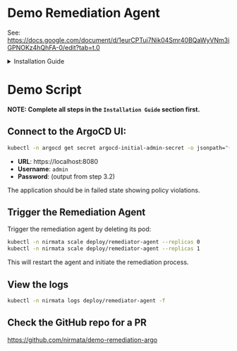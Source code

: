 # Demo Remediation Agent 

See: https://docs.google.com/document/d/1eurCPTuj7Nik04Smr40BQaWyVNm3iGPNOKz4hQhFA-0/edit?tab=t.0


<details>
  <summary>Installation Guide</summary>

## 🧩 Required Components

- **Kubernetes Cluster:** Running Kubernetes **v1.20+**  
- **Helm:** Version **3.x** installed and configured  
- **kubectl:** Configured to access your cluster  

---

## 🔐 Authentication Requirements

- **Nirmata API Token:** Your personal **NCH token**  
  - If you don’t have an account, [sign up for a 15-day free trial](https://www.nirmata.io/free-trial) to obtain your API token.

---

## ⚡ Quick Installation

### 1. Create Namespace and Secrets

```bash
# Create namespace
kubectl create namespace nirmata

# Create Nirmata API token secret
kubectl create secret generic nirmata-api-token   --from-literal=api-token=YOUR_NIRMATA_API_TOKEN   --namespace nirmata
```

---

### 2. Install the Remediator Agent

Add and update the Helm repository:

```bash
helm repo add nirmata https://nirmata.github.io/kyverno-charts
helm repo update nirmata
```

Install the Helm chart:

```bash
helm install remediator nirmata/remediator-agent --devel   --namespace nirmata   --create-namespace   --set nirmata.apiTokenSecret="nirmata-api-token"
```

---

### 3. Configure Git Credentials

Follow the steps mentioned in the official Nirmata documentation to configure Git credentials:  
👉 [Using Nirmata App or Personal Access Token](https://docs.nirmata.io/docs/ai/agents/remediator/tools/#using-personal-access-token)

---

## 🧱 Local Cluster Mode

You can also specify the namespace-to-repo mappings using a `ConfigMap`.

### 1. Create the ConfigMap

```sh
kubectl apply -f config/namespace-repo-mapping.yaml
```

```yaml
apiVersion: v1
kind: ConfigMap
metadata:
  name: namespace-repo-mapping
  namespace: nirmata
data:
  mapping: |
    [
      {
        "repo": "https://github.com/nirmata/demo-remediator",
        "branch": "main",
        "path": "apps/nginx",
        "targetNamespace": "default"
      }
    ]
```

---

### 2. Apply the Remediator CR

```sh
kubectl apply -f config/cm-namespace-repo-mapping.yaml
```

```yaml
apiVersion: serviceagents.nirmata.io/v1alpha1
kind: Remediator
metadata:
  name: remediator-local-cluster
  namespace: nirmata
spec:
  environment:
    type: localCluster
  
  target:
    localCluster:
      repoNamespaceMappingRef:
        name: namespace-repo-mapping
        namespace: nirmata
        key: mapping

  remediation:
    triggers:
      - schedule:
          crontab: "0 */6 * * *"

    llmConfigRef:
      name: remediator-agent-llm
      namespace: nirmata

    gitCredentials:
      name: toolconfig-sample
      namespace: nirmata

    actions:
      - type: CreatePR
        toolRef:
          name: toolconfig-sample
          namespace: nirmata
```

---

## ✅ Verification

Once deployed, verify the agent status:

```bash
kubectl get pods -n nirmata
```

You should see the **remediator-agent** running successfully.

---


# 🚀 Steps to Deploy and Configure ArgoCD

## Step 1: Deploy ArgoCD

### 1.1 Create ArgoCD Namespace

```bash
kubectl create namespace argocd
```

### 1.2 Install ArgoCD
```bash
kubectl apply -n argocd -f https://raw.githubusercontent.com/argoproj/argo-cd/stable/manifests/install.yaml
```

### 1.3 Wait for ArgoCD to be Ready

```bash
kubectl wait --for=condition=available --timeout=300s deployment/argocd-server -n argocd
```

## Step 2: Create the Nginx Demo Application

### 2.1 Deploy the Application

```bash
kubectl apply -f apps/nginx/
```

## Step 3: Access ArgoCD UI

### 3.1 Set up Port Forwarding
```bash
kubectl port-forward svc/argocd-server -n argocd 8080:443
```

### 3.2 Get Admin Password

```bash
kubectl -n argocd get secret argocd-initial-admin-secret -o jsonpath="{.data.password}" | base64 -d
```

### 3.3 Access ArgoCD
- **URL**: https://localhost:8080
- **Username**: `admin`
- **Password**: (output from step 3.2)

## Step 4: Verify Application Sync

1. Open your browser and navigate to https://localhost:8080
2. Login with the credentials from step 3.2
3. You should see the `nginx-demo` application in the ArgoCD UI
4. The application will automatically sync the nginx demo from the specified repository

## Managing Auto-Sync

You can disable AUTO-SYNC by clicking on the application in ArgoCD → Navigate to details and hover at the bottom under sync policy.

Note, make sure the application is already running and in-sync:


# Install & Configure Kyverno

```sh
helm repo add kyverno https://kyverno.github.io/kyverno/
helm repo update
helm install kyverno kyverno/kyverno -n kyverno --create-namespace --set 
```

Patch kyverno to skip the `nirmata` and `argocd` namespaces:

```sh
kubectl patch configmap kyverno -n kyverno --type merge -p '{"data":{"webhooks": "{\\"namespaceSelector\\":{\\"matchExpressions\\":[{\\"key\\":\\"kubernetes.io/metadata.name\\",\\"operator\\":\\"NotIn\\",\\"values\\":[\\"kube-system\\",\\"kyverno\\",\\"nirmata\\",\\"argocd\\"]}],\\"matchLabels\\":null}}"}}'
```

Check the webhooks:

```sh
kubectl -n kyverno get validatingwebhookconfigurations kyverno-resource-validating-webhook-cfg -o yaml
```

Restart Kyverno:

```sh
kubectl -n kyverno rollout restart deployments
```

## Install Policies

This installs the pod security policy set. You can choose your own policies:

```sh
kustomize build https://github.com/nirmata/kyverno-policies/pod-security/enforce | kubectl apply -f -
```

## Set ClusterPolicy allowExistingViolations to false

This ensures that existing violations remain unchanged and are not updated or deleted when any resource is modified.

```sh
kubectl get clusterpolicy -o json | jq '(.items[] | .spec.rules[] | select(.validate != null) | .validate).allowExistingViolations = false' | kubectl apply -f -
```

Verify using:

```sh
kubectl get clusterpolicy -o json | jq -r '.items[] | . as $policy | .spec.rules[]? | select(.validate != null) | [$policy.metadata.name, .name, .validate.allowExistingViolations] | @tsv'
```

## Generate Policy Reports

These reports are utilized by the remediation agent to create a pull request (PR).

Verify that policy reports are generated:

```sh
kubectl get polr -n nginx
```

## Switch Policies to Enforce Mode

Update the policies mode to enforce, so the application will be blocked when there is an error:

```sh
kubectl get clusterpolicy -o name | xargs -I {} kubectl patch {} --type=merge -p '{"spec":{"validationFailureAction":"Enforce"}}'
```

## Redeploy the Application

Redeploy the application (delete the pod/resource using kubectl and then hit sync in ArgoCD) and you should see ArgoCD blocking the deployment due to policy enforcement.

</details>
</p></p>

# Demo Script

**NOTE: Complete all steps in the `Installation Guide` section first.**

## Connect to the ArgoCD UI:

```bash
kubectl -n argocd get secret argocd-initial-admin-secret -o jsonpath="{.data.password}" | base64 -d
```

- **URL**: https://localhost:8080
- **Username**: `admin`
- **Password**: (output from step 3.2)

The application should be in failed state showing policy violations.

## Trigger the Remediation Agent

Trigger the remediation agent by deleting its pod:

```sh
kubectl -n nirmata scale deploy/remediator-agent --replicas 0
kubectl -n nirmata scale deploy/remediator-agent --replicas 1
```

This will restart the agent and initiate the remediation process.

## View the logs

```sh
kubectl -n nirmata logs deploy/remediator-agent -f
```

## Check the GitHub repo for a PR

https://github.com/nirmata/demo-remediation-argo



